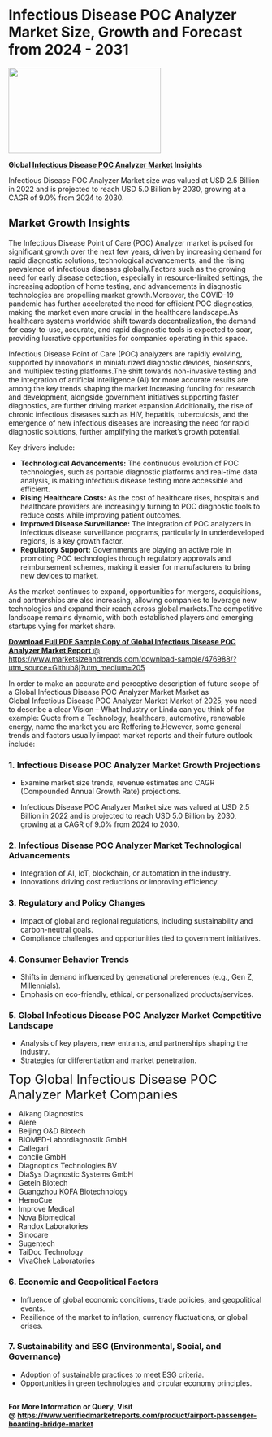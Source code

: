 <H1>Infectious Disease POC Analyzer Market Size, Growth and Forecast from 2024 - 2031</H1><img class="aligncenter size-medium wp-image-584254" src="https://thirdeyenews.in/wp-content/uploads/2024/09/Global-Market-Research-300x168.jpeg" alt="" width="300" height="168" /><p><strong>Global&nbsp;<a href="https://www.marketsizeandtrends.com/download-sample/476988/?utm_source=Github8j?utm_medium=205">Infectious Disease POC Analyzer Market</a> Insights</strong></p><p>Infectious Disease POC Analyzer Market size was valued at USD 2.5 Billion in 2022 and is projected to reach USD 5.0 Billion by 2030, growing at a CAGR of 9.0% from 2024 to 2030.</p><p><h2>Market Growth Insights</h2> <p>The Infectious Disease Point of Care (POC) Analyzer market is poised for significant growth over the next few years, driven by increasing demand for rapid diagnostic solutions, technological advancements, and the rising prevalence of infectious diseases globally.Factors such as the growing need for early disease detection, especially in resource-limited settings, the increasing adoption of home testing, and advancements in diagnostic technologies are propelling market growth.Moreover, the COVID-19 pandemic has further accelerated the need for efficient POC diagnostics, making the market even more crucial in the healthcare landscape.As healthcare systems worldwide shift towards decentralization, the demand for easy-to-use, accurate, and rapid diagnostic tools is expected to soar, providing lucrative opportunities for companies operating in this space.</p> <p><a href="download_sample_link"></a></p> <p>Infectious Disease Point of Care (POC) analyzers are rapidly evolving, supported by innovations in miniaturized diagnostic devices, biosensors, and multiplex testing platforms.The shift towards non-invasive testing and the integration of artificial intelligence (AI) for more accurate results are among the key trends shaping the market.Increasing funding for research and development, alongside government initiatives supporting faster diagnostics, are further driving market expansion.Additionally, the rise of chronic infectious diseases such as HIV, hepatitis, tuberculosis, and the emergence of new infectious diseases are increasing the need for rapid diagnostic solutions, further amplifying the market’s growth potential.</p> <p>Key drivers include:</p> <ul> <li><strong>Technological Advancements:</strong> The continuous evolution of POC technologies, such as portable diagnostic platforms and real-time data analysis, is making infectious disease testing more accessible and efficient.</li> <li><strong>Rising Healthcare Costs:</strong> As the cost of healthcare rises, hospitals and healthcare providers are increasingly turning to POC diagnostic tools to reduce costs while improving patient outcomes.</li> <li><strong>Improved Disease Surveillance:</strong> The integration of POC analyzers in infectious disease surveillance programs, particularly in underdeveloped regions, is a key growth factor.</li> <li><strong>Regulatory Support:</strong> Governments are playing an active role in promoting POC technologies through regulatory approvals and reimbursement schemes, making it easier for manufacturers to bring new devices to market.</li> </ul> <p>As the market continues to expand, opportunities for mergers, acquisitions, and partnerships are also increasing, allowing companies to leverage new technologies and expand their reach across global markets.The competitive landscape remains dynamic, with both established players and emerging startups vying for market share.</p> <p><a href="more_info_link"></p><p><span class=""><strong>Download Full PDF Sample Copy of Global Infectious Disease POC Analyzer Market Report</strong> @ <a href="https://www.marketsizeandtrends.com/download-sample/476988/?utm_source=Github8j?utm_medium=205" target="_blank">https://www.marketsizeandtrends.com/download-sample/476988/?utm_source=Github8j?utm_medium=205</a></span></p><p>In order to make an accurate and perceptive description of future scope of a Global&nbsp;Infectious Disease POC Analyzer Market Market as Global&nbsp;Infectious Disease POC Analyzer Market Market of 2025, you need to describe a clear Vision &ndash; What Industry or Linda can you think of for example: Quote from a Technology, healthcare, automotive, renewable energy, name the market you are Reffering to.However, some general trends and factors usually impact market reports and their future outlook include:</p><h3>1.&nbsp;<strong>Infectious Disease POC Analyzer Market Growth Projections</strong></h3><ul><li>Examine market size trends, revenue estimates and CAGR (Compounded Annual Growth Rate) projections.</li><li><p>Infectious Disease POC Analyzer Market size was valued at USD 2.5 Billion in 2022 and is projected to reach USD 5.0 Billion by 2030, growing at a CAGR of 9.0% from 2024 to 2030.</p></li></ul><h3>2.&nbsp;<strong>Infectious Disease POC Analyzer Market Technological Advancements</strong></h3><ul><li>Integration of AI, IoT, blockchain, or automation in the industry.</li><li>Innovations driving cost reductions or improving efficiency.</li></ul><h3>3.&nbsp;<strong>Regulatory and Policy Changes</strong></h3><ul><li>Impact of global and regional regulations, including sustainability and carbon-neutral goals.</li><li>Compliance challenges and opportunities tied to government initiatives.</li></ul><h3>4.&nbsp;<strong>Consumer Behavior Trends</strong></h3><ul><li>Shifts in demand influenced by generational preferences (e.g., Gen Z, Millennials).</li><li>Emphasis on eco-friendly, ethical, or personalized products/services.</li></ul><h3>5.&nbsp;<strong>Global Infectious Disease POC Analyzer Market Competitive Landscape</strong></h3><ul><li>Analysis of key players, new entrants, and partnerships shaping the industry.</li><li>Strategies for differentiation and market penetration.</li></ul><p data-pm-slice="1 1 []"><span style="color: inherit; font-family: inherit; font-size: 25px;">Top Global Infectious Disease POC Analyzer Market Companies</span></p><div class="" data-test-id=""><p><li>Aikang Diagnostics</li><li> Alere</li><li> Beijing O&D Biotech</li><li> BIOMED-Labordiagnostik GmbH</li><li> Callegari</li><li> concile GmbH</li><li> Diagnoptics Technologies BV</li><li> DiaSys Diagnostic Systems GmbH</li><li> Getein Biotech</li><li> Guangzhou KOFA Biotechnology</li><li> HemoCue</li><li> Improve Medical</li><li> Nova Biomedical</li><li> Randox Laboratories</li><li> Sinocare</li><li> Sugentech</li><li> TaiDoc Technology</li><li> VivaChek Laboratories</li></p></div><h3>6.&nbsp;<strong>Economic and Geopolitical Factors</strong></h3><ul><li>Influence of global economic conditions, trade policies, and geopolitical events.</li><li>Resilience of the market to inflation, currency fluctuations, or global crises.</li></ul><h3>7.&nbsp;<strong>Sustainability and ESG (Environmental, Social, and Governance)</strong></h3><ul><li>Adoption of sustainable practices to meet ESG criteria.</li><li>Opportunities in green technologies and circular economy principles.</li></ul><h2><strong style="font-size: 14px;">For More Information or Query, Visit @&nbsp;</strong><a style="background-color: #ffffff; font-size: 14px;" href="https://www.marketsizeandtrends.com/report/infectious-disease-poc-analyzer-market/" target="_blank">https://www.verifiedmarketreports.com/product/airport-passenger-boarding-bridge-market</a></h2>